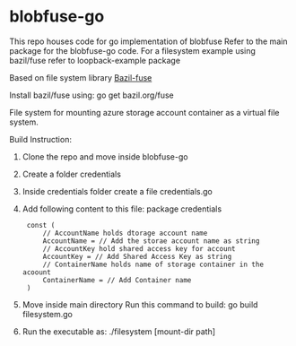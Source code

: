 # blobfuse-go

This repo houses code for go implementation of blobfuse
Refer to the main package for the blobfuse-go code. For a filesystem example using bazil/fuse refer to loopback-example package

Based on file system library <a href="https://github.com/bazil/fuse">Bazil-fuse</a>

Install bazil/fuse using:
go get bazil.org/fuse

File system for mounting azure storage account container as a virtual file system. 


Build Instruction:
1. Clone the repo and move inside blobfuse-go
2. Create a folder credentials
3. Inside credentials folder create a file credentials.go
4. Add following content to this file:
        package credentials

        const (
            // AccountName holds dtorage account name
            AccountName = // Add the storae account name as string
            // AccountKey hold shared access key for account
            AccountKey = // Add Shared Access Key as string
            // ContainerName holds name of storage container in the acoount
            ContainerName = // Add Container name
        )
5. Move inside main directory Run this command to build: go build filesystem.go
6. Run the executable as: ./filesystem [mount-dir path]

